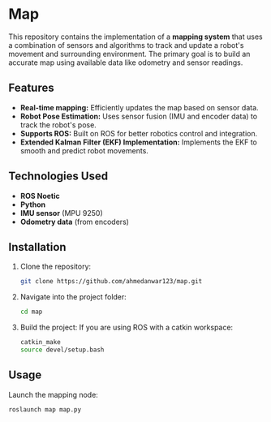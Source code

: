 # Map

This repository contains the implementation of a **mapping system** that uses a combination of sensors and algorithms to track and update a robot's movement and surrounding environment. The primary goal is to build an accurate map using available data like odometry and sensor readings.

## Features
- **Real-time mapping:** Efficiently updates the map based on sensor data.
- **Robot Pose Estimation:** Uses sensor fusion (IMU and encoder data) to track the robot's pose.
- **Supports ROS:** Built on ROS for better robotics control and integration.
- **Extended Kalman Filter (EKF) Implementation:** Implements the EKF to smooth and predict robot movements.

## Technologies Used
- **ROS Noetic**
- **Python**
- **IMU sensor** (MPU 9250)
- **Odometry data** (from encoders)

## Installation

1. Clone the repository:
   ```bash
   git clone https://github.com/ahmedanwar123/map.git
   ```
2. Navigate into the project folder:
   ```bash
   cd map
   ```
3. Build the project:
   If you are using ROS with a catkin workspace:
   ```bash
   catkin_make
   source devel/setup.bash
   ```
## Usage

Launch the mapping node:
   ```bash
   roslaunch map map.py
   ```
